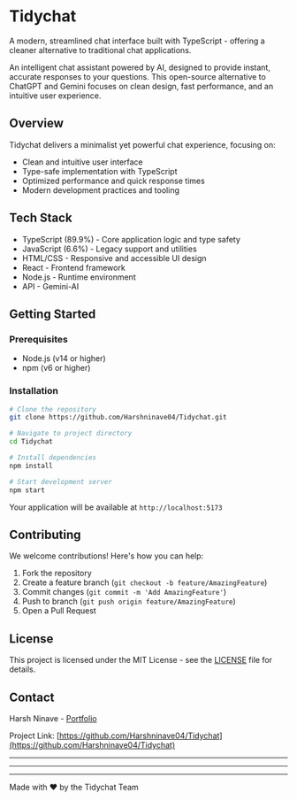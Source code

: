 
# Tidychat

A modern, streamlined chat interface built with TypeScript - offering a cleaner alternative to traditional chat applications.

An intelligent chat assistant powered by AI, designed to provide instant, accurate responses to your questions. This open-source alternative to ChatGPT and Gemini focuses on clean design, fast performance, and an intuitive user experience.

## Overview

Tidychat delivers a minimalist yet powerful chat experience, focusing on:
- Clean and intuitive user interface
- Type-safe implementation with TypeScript
- Optimized performance and quick response times
- Modern development practices and tooling

## Tech Stack

- TypeScript (89.9%) - Core application logic and type safety
- JavaScript (6.6%) - Legacy support and utilities
- HTML/CSS - Responsive and accessible UI design
- React - Frontend framework
- Node.js - Runtime environment
- API - Gemini-AI

## Getting Started

### Prerequisites

- Node.js (v14 or higher)
- npm (v6 or higher)

### Installation

```bash
# Clone the repository
git clone https://github.com/Harshninave04/Tidychat.git

# Navigate to project directory
cd Tidychat

# Install dependencies
npm install

# Start development server
npm start
```

Your application will be available at `http://localhost:5173`

## Contributing

We welcome contributions! Here's how you can help:

1. Fork the repository
2. Create a feature branch (`git checkout -b feature/AmazingFeature`)
3. Commit changes (`git commit -m 'Add AmazingFeature'`)
4. Push to branch (`git push origin feature/AmazingFeature`)
5. Open a Pull Request


## License

This project is licensed under the MIT License - see the [LICENSE](LICENSE) file for details.

## Contact

Harsh Ninave - [Portfolio](https://harshninave.netlify.app)

Project Link: [https://github.com/Harshninave04/Tidychat](https://github.com/Harshninave04/Tidychat)

---
---
---
Made with ❤️ by the Tidychat Team
